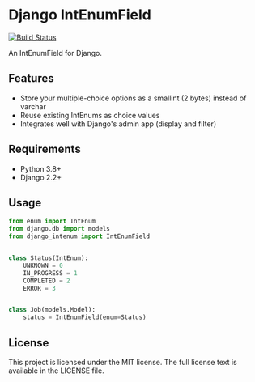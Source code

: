 # Django IntEnumField

[![Build Status](https://api.travis-ci.org/HearthSim/django-intenumfield.svg?branch=master)](https://travis-ci.org/HearthSim/django-intenumfield)

An IntEnumField for Django.

## Features

* Store your multiple-choice options as a smallint (2 bytes) instead of varchar
* Reuse existing IntEnums as choice values
* Integrates well with Django's admin app (display and filter)

## Requirements

* Python 3.8+
* Django 2.2+

## Usage

```py
from enum import IntEnum
from django.db import models
from django_intenum import IntEnumField


class Status(IntEnum):
	UNKNOWN = 0
	IN_PROGRESS = 1
	COMPLETED = 2
	ERROR = 3


class Job(models.Model):
	status = IntEnumField(enum=Status)
```

## License

This project is licensed under the MIT license. The full license text is
available in the LICENSE file.
